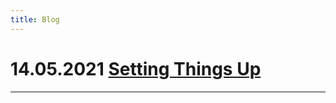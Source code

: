 ```yaml
---
title: Blog
---
```

# 14.05.2021 [Setting Things Up](https://bastian-kroeger.tech/blog/2021/05/14/setting-things-up)
---
